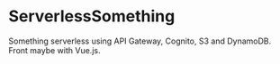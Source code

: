 # ServerlessSomething
Something serverless using API Gateway, Cognito, S3 and DynamoDB. Front maybe with Vue.js.

